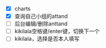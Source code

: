 -[X] charts
-[X] 查询自己小组的attand
-[ ] 后台编辑/删除anttand
-[ ] kikilala空格键/enter键，切换下一个
-[ ] kikilala，选择是否本人填写
